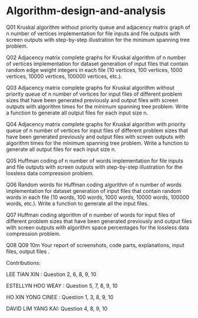 # Algorithm-design-and-analysis
Q01 
Kruskal algorithm without priority queue and adjacency matrix graph of n number of vertices implementation for file inputs and file outputs with screen outputs with step-by-step illustration for the minimum spanning tree problem.

Q02 
Adjacency matrix complete graphs for Kruskal algorithm of n number of vertices implementation for dataset generation of input files that contain random edge weight integers in each file (10 vertices, 100 vertices, 1000 vertices, 10000 vertices, 100000 vertices, etc.). 

Q03
Adjacency matrix complete graphs for Kruskal algorithm without priority queue of n number of vertices for input files of different problem sizes that have been generated previously and output files with screen outputs with algorithm times for the minimum spanning tree problem.
Write a function to generate all output files for each input size n.

Q04 
Adjacency matrix complete graphs for Kruskal algorithm with priority queue of n number of vertices for input files of different problem sizes that have been generated previously and output files with screen outputs with algorithm times for the minimum spanning tree problem.
Write a function to generate all output files for each input size n. 

Q05 
Huffman coding of n number of words implementation for file inputs and file outputs with screen outputs with step-by-step illustration for the lossless data compression problem.

Q06 
Random words for Huffman coding algorithm of n number of words implementation for dataset generation of input files that contain random words in each file (10 words, 100 words, 1000 words, 10000 words, 100000 words, etc.). Write a function to generate all the input files.

Q07 
Huffman coding algorithm of n number of words for input files of different problem sizes that have been generated previously and output files with screen outputs with algorithm space percentages for the lossless data compression problem. 

Q08 Q09 10m
Your  report  of  screenshots,  code  parts,  explanations,  input  files,  output  files .


Contributions:

LEE TIAN XIN      :  Question 2, 6, 8, 9, 10

ESTELLYN HOO WEAY :  Question 5, 7, 8, 9, 10

HO XIN YONG CINEE :  Question 1, 3, 8, 9, 10

DAVID LIM YANG KAI:  Question 4, 8, 9, 10





